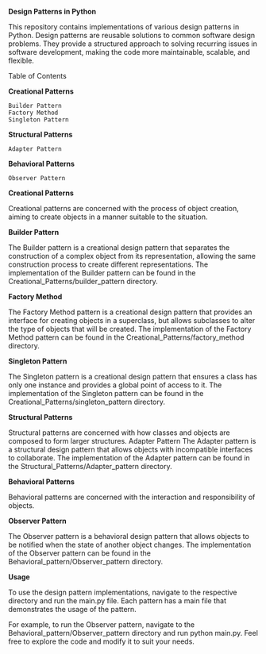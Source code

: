 **Design Patterns in Python**

This repository contains implementations of various design patterns in Python. Design patterns are reusable solutions to common software design problems. They provide a structured approach to solving recurring issues in software development, making the code more maintainable, scalable, and flexible.

Table of Contents

**Creational Patterns**

    Builder Pattern
    Factory Method
    Singleton Pattern

**Structural Patterns**

    Adapter Pattern
**Behavioral Patterns**

    Observer Pattern

**Creational Patterns**

Creational patterns are concerned with the process of object creation, aiming to create objects in a manner suitable to the situation.

**Builder Pattern**

The Builder pattern is a creational design pattern that separates the construction of a complex object from its representation, allowing the same construction process to create different representations.
The implementation of the Builder pattern can be found in the Creational_Patterns/builder_pattern directory.

**Factory Method**

The Factory Method pattern is a creational design pattern that provides an interface for creating objects in a superclass, but allows subclasses to alter the type of objects that will be created.
The implementation of the Factory Method pattern can be found in the Creational_Patterns/factory_method directory.

**Singleton Pattern**

The Singleton pattern is a creational design pattern that ensures a class has only one instance and provides a global point of access to it.
The implementation of the Singleton pattern can be found in the Creational_Patterns/singleton_pattern directory.

**Structural Patterns**

Structural patterns are concerned with how classes and objects are composed to form larger structures.
Adapter Pattern
The Adapter pattern is a structural design pattern that allows objects with incompatible interfaces to collaborate.
The implementation of the Adapter pattern can be found in the Structural_Patterns/Adapter_pattern directory.

**Behavioral Patterns**

Behavioral patterns are concerned with the interaction and responsibility of objects.

**Observer Pattern**

The Observer pattern is a behavioral design pattern that allows objects to be notified when the state of another object changes.
The implementation of the Observer pattern can be found in the Behavioral_pattern/Observer_pattern directory.

**Usage**

To use the design pattern implementations, navigate to the respective directory and run the main.py file. Each pattern has a main file that demonstrates the usage of the pattern.

For example, to run the Observer pattern, navigate to the Behavioral_pattern/Observer_pattern directory and run python main.py.
Feel free to explore the code and modify it to suit your needs.
